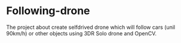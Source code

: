 # Following-drone
The project about create selfdrived drone which will follow cars (unil 90km/h) or other objects using 3DR Solo drone and OpenCV.
